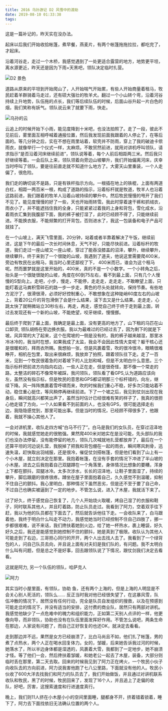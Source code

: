 ```yaml
---
title: 2016 乌孙游记 D2 风雪中的渡劫
date: 2019-08-10 01:33:38
tags:
---
```


这是一篇补记的，昨天实在没办法。

起床以后我们开始收拾帐篷，煮早餐，燕麦片，有两个帐篷拖拖拉拉，都吃完了，才起床。

沿着河谷走，走过一个木桥，我感觉遇到了一处更适合露营的地方，地势更平坦，离水源更近，昨天还是因为下雨+天黑吧，领队决定临时扎营。

![D2 景色](/2016-乌孙游记-D2/wusun_version.png)

道路从原来的平坦到开始爬山了，人开始喘气开始累，有些人开始商量着租马，牧民赶着羊群骑着马走过，还有硕大强壮的牧羊犬。翻过一个小山转个弯，沿着河谷持续上升地势，队伍拖的点长，我们等后续队伍的时候，后面山谷升起一片白色的烟，我们笑称有妖气。领队说云来了就要下雨，快走。

![乌孙的云](/2016-乌孙游记-D2/wusun_yun.png)

云追上的时候开始下小雨，能见度降到十米吧，也没法拍照了。走了一段，彼此不见前后，雾里面互相呼喊着通报位置，然后我发现前面我跟着的人停止了，在等后面的。等几分钟之后，实在不想在雨里站着，软壳并不防雨，穿上了我的破迪卡侬雨衣，就像举行一个仪式一样，太麻烦。不敢贸然前进，就用对讲机呼叫领队，请求指示“是否沿着河床继续前进”，领队说等着，每个人前后相距两三米。然后我只好继续等着。一会后队上来，领队领着向旁边山坡攀升，我们开始偏离河床，庆幸当时呼叫了领队，要是往前直走就不知道什么地方了。大雾天山里重装，一个人走偏了，很危险。

我们走的确切说不是路，只是有铁杆指示方向。一根插在地上的铁棍，上面有两道白杠，相距一两百米一根，构成了道路的指示，沿着标杆就是牧道，牧羊人也沿着这路前进，我们跟着的牧羊人沿着山坡持续的攀升中。然后牧民慢慢的甩开了我们不见了。能见度慢慢的好了一些，天也开始雨转雪。我此时穿着速干裤和抓绒衣，雨衣小了，并不能遮挡住我的全身，只能紧紧过着我的上身和背包，雪化成水，沿着雨衣汇集到我腹部下面，我的裤子被打湿了，此时已经顾不得了，只能继续前进。不能换衣服，不能频繁的打开背包，否则进水了，我这一包装备和电子产品可就挂了。

在一个山坡上，满天飞雪里面，20分钟，站着或者半靠着解决了午饭，继续前进，这是下午的最后一次长时间休息，天气不好，只能尽快前进。沿着标杆的牧道，我们走过一座山坡又一座山坡，穿过了能吞没膝盖的沼泽，攀升，继续攀升，继续攀升。终于来到了一个很陡的山坡，我遇到了道夫，他说这里需要爬400米，旁边有牧民在出租马，我当时心里还鄙视了下， 400米而已，谁会为这个租马呢。然而噩梦就是这里开始的，400米，真的不是一个小数字。一个小转角之后，抬头是一个很陡很陡的山坡，角度在60到75左右，看不到最上面，只有几个人慢慢的S型向上。走吧，小步，慢走，不能停，走走走，走走走，不敢瞭望上面，只能盯着这马粪积雪碎石的路一步一步走，黄色的尽头处就转向，保持节奏。有些地方泥泞了，很滑很滑，必须好好控制重心，不敢想象在这种陡峭60度左右的山坡上，背着20公斤的背包滑倒了会是什么结果，滚下去又是什么结果。走走走，心跳太快了就稍微站立30秒左右，再走，再走，感觉自己终于终于走到最上面，转过去发现还有一个新的山坡，不能绝望，咬牙继续，慢慢挪。

最后终于爬到了最上面，我确定是最上面，没有更高的地方了，山下租的马匹在山口卸货, 领队胡杨在旁边换衣服。我以为最难过的已经过去了，因为剩下的就是下坡。风异常的大了起来，这个在爬坡的一侧是没有的，我的裤子越来越湿，那里冰冷冰冷的，我当时在想，如果我成了太监，我会不会因此性情大变呢？躯干核心还是很暖和的，拜雨衣所赐。我想拍一张，但是风裹着雪，吹的很冷很冷，眼睛很难睁开，相机在包里，取出来很麻烦，我放弃了拍照，跟着领队往下走。走了一百米，见到一个牧民很着急的对着坡下的人比划和喊，但是不太明白什么意思。三个指示标杆把前进方向指向右边，一些人正在走，但是很奇怪，那不像一个常走的路，太整洁的碎石不像常年被踩，我问领队，领队看了看GPS,认为道路应该向左，虽然没有指示标，但是牧民的意思和GPS都证明那三个标杆错的，向左，继续下降。风一阵阵携裹着雪呼啸而来，吹的时候我们重心不稳，好多次只能站着不动，稳住重心挺住，等风稍停再继续前进。下了一个坡之后，我见到仗剑出现在我身后，瞬间就高兴都笑出声了，虽然当时估计已经很难有笑的样子了，我真的很担心他走错了方向，一个人如果看不到前面的人，也没有GPS，很可能选择走右边，我隐隐感觉到，那里可能出事。但是当时的情况，已经顾不得很多了，他跟着，我就不操心其他人了。

一会对讲机里，收队走四方喊“白马不行了”。白马是我们的女队员，在穿过沼泽地的时候，我就感觉她走的很勉强。果然爬400米对她实在是没可能，先头部队的我们也没办法停留，没有能停留的地方，领队几次喊就地扎营都放弃了，最后在一个还算平坦的河边说扎营，我脱掉了把我和背包绷在一起的雨衣，瞬间寒风刺骨，迅速失温，赶快取出羽绒服，还是很冷，催促仗剑搭帐篷，但是他们看到了山上有一个小木屋，就立刻决定在那里。我抱着帐篷，在没有手套的情况下冲进了半山坡的小木屋。进去之后我抱着自己双腿蹲在一个角落里，身体情况比想象的要糟，浑身上下都在颤抖，双腿冰冷。太多次涉水，长长的沼泽地，让鞋子里面湿了，持续的攀升，脚后跟磨的很疼很疼。蹲坐在屋子里面抱着自己，久久感觉不到温暖，抑制不住自己的颤抖。我心里明白，那种情况下虽然恶劣，但是还不至于要了自己命，不过自己也确实被逼到了一定的地步。不管怎么说，进入了木屋，我就活下来了。

过了好久，终于感觉自己恢复了，几个人开始烧火取暖，烤自己湿了的衣服和鞋子，同时联系其他人，并且盯着路，防止队员走过。我看到了阿力，空着双手往下赶，我以为他的队员都在下面去了，然后就告诉他往下走。一会收队来了，白马跟着他，我终于明白什么叫走不动力，我感觉她当时已经控制不住自己四肢了，挪一步都很艰难，说不来话，我们搀扶着她到火边，给了她一杯热水，裹上睡袋，好久好久之后，我还是能感觉到她控制不住的颤抖，她是真到了极限。收队认为其他人可能走到了右边，三哥担心同行的开开，两个人出去找人去了。我看到了一个绿背包的人，问自己队员去向，并且说上面有对夫妇是我们队的，有问题。我不太明白什么叫有问题，但是总之不是好事，回去跟领队说了下情况，跟仗剑我们决定去看看。

这就是阿力, 另一个队伍的领队，哈萨克人

![阿力](/2016-乌孙游记-D2/wusun_ali.png)

其实当时小屋里面，有领队，协助 鱼，还有两个上海的，但是上海的人明显是不会关心别人死活的，领队么...... 反正当时我对他已经很失望了，在这暴风雪，队伍冲散的情况下，居然没有任何行动，完全是队员自发组织的搜救，以及在预感到可能走岔的情况下，并没有适当的安排，这付费的商业队，居然只有两部对讲机。我感觉他缺少了一点危难中的魄力和组织能力，正如第二天别人点评的一样，他更像向导，而非领队，协助也没有在队伍里面发挥好作用。不管怎么说吧，两条生命在那边，人家说有问题了，而自己正好恢复的也还OK，就决定去看看。

走到那边并不远，果然是女方已经崩溃了，比白马尚且不如，他们扎了帐篷，男的煮了点热水，两个人正在喝水回复体力。女的，邹媛，后来她告诉我过河的时候，她落水了，所以半边身体都是湿透的，风裹着大雪，我都到了一定地步，她不崩溃才怪。等了他们一会，然后搀扶着邹媛，和她老公一起去了木屋，装备，大部分则临时丢在那里，第二天去取。回来的时候我见到了阿力正在烤火，一个牧民小伙子向收队去的方向前进，阿力说我害他跑了七八公里路，下面就没有他的人。牧民小伙收了600大洋去找我们和阿力的队员去了，我们开始做饭，并且通过对讲机联系收队和牧民，黑了的时候，牧民回来了，发现了16个人，并且追上了走偏的收队，好吧，厉害，这搜索速度和行进速度真行。

晚上，我们则11人挤在小木屋小小的空间里面睡，腿都身不开，挤着错着锁着，睡下了，阿力去下面找依旧无法确认位置的两个人。